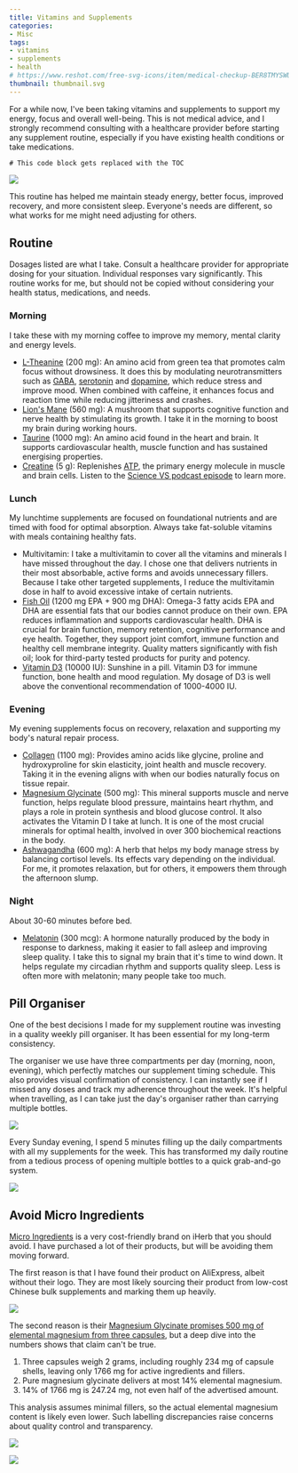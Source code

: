 ```yaml
---
title: Vitamins and Supplements
categories:
- Misc
tags:
- vitamins
- supplements
- health
# https://www.reshot.com/free-svg-icons/item/medical-checkup-BER8TMYSWU/
thumbnail: thumbnail.svg
---
```


For a while now, I've been taking vitamins and supplements to support my energy, focus and overall well-being. This is not medical advice, and I strongly recommend consulting with a healthcare provider before starting any supplement routine, especially if you have existing health conditions or take medications.

<!-- more -->

```toc
# This code block gets replaced with the TOC
```

![](supplements.jpg)

This routine has helped me maintain steady energy, better focus, improved recovery, and more consistent sleep. Everyone's needs are different, so what works for me might need adjusting for others.

## Routine

Dosages listed are what I take. Consult a healthcare provider for appropriate dosing for your situation. Individual responses vary significantly. This routine works for me, but should not be copied without considering your health status, medications, and needs.

### Morning

I take these with my morning coffee to improve my memory, mental clarity and energy levels.

- [L-Theanine](https://en.wikipedia.org/wiki/Theanine) (200 mg): An amino acid from green tea that promotes calm focus without drowsiness. It does this by modulating neurotransmitters such as [GABA](https://en.wikipedia.org/wiki/GABA), [serotonin](https://en.wikipedia.org/wiki/Serotonin) and [dopamine](https://en.wikipedia.org/wiki/Dopamine), which reduce stress and improve mood. When combined with caffeine, it enhances focus and reaction time while reducing jitteriness and crashes.
- [Lion's Mane](https://en.wikipedia.org/wiki/Hericium_erinaceus) (560 mg): A mushroom that supports cognitive function and nerve health by stimulating its growth. I take it in the morning to boost my brain during working hours.
- [Taurine](https://en.wikipedia.org/wiki/Taurine) (1000 mg): An amino acid found in the heart and brain. It supports cardiovascular health, muscle function and has sustained energising properties.
- [Creatine](https://en.wikipedia.org/wiki/Creatine) (5 g): Replenishes [ATP](https://en.wikipedia.org/wiki/Adenosine_triphosphate), the primary energy molecule in muscle and brain cells. Listen to the [Science VS podcast episode](https://open.spotify.com/episode/0tTBxK0aJwinS0GKxzIOyk) to learn more.

### Lunch

My lunchtime supplements are focused on foundational nutrients and are timed with food for optimal absorption. Always take fat-soluble vitamins with meals containing healthy fats.

- Multivitamin: I take a multivitamin to cover all the vitamins and minerals I have missed throughout the day. I chose one that delivers nutrients in their most absorbable, active forms and avoids unnecessary fillers. Because I take other targeted supplements, I reduce the multivitamin dose in half to avoid excessive intake of certain nutrients.
- [Fish Oil](https://en.wikipedia.org/wiki/Omega%E2%88%923_fatty_acid) (1200 mg EPA + 900 mg DHA): Omega-3 fatty acids EPA and DHA are essential fats that our bodies cannot produce on their own. EPA reduces inflammation and supports cardiovascular health. DHA is crucial for brain function, memory retention, cognitive performance and eye health. Together, they support joint comfort, immune function and healthy cell membrane integrity. Quality matters significantly with fish oil; look for third-party tested products for purity and potency.
- [Vitamin D3](https://en.wikipedia.org/wiki/Cholecalciferol) (10000 IU): Sunshine in a pill. Vitamin D3 for immune function, bone health and mood regulation. My dosage of D3 is well above the conventional recommendation of 1000-4000 IU.

### Evening

My evening supplements focus on recovery, relaxation and supporting my body's natural repair process.

- [Collagen](https://en.wikipedia.org/wiki/Collagen) (1100 mg): Provides amino acids like glycine, proline and hydroxyproline for skin elasticity, joint health and muscle recovery. Taking it in the evening aligns with when our bodies naturally focus on tissue repair.
- [Magnesium Glycinate](https://en.wikipedia.org/wiki/Magnesium_glycinate) (500 mg): This mineral supports muscle and nerve function, helps regulate blood pressure, maintains heart rhythm, and plays a role in protein synthesis and blood glucose control. It also activates the Vitamin D I take at lunch. It is one of the most crucial minerals for optimal health, involved in over 300 biochemical reactions in the body.
- [Ashwagandha](https://en.wikipedia.org/wiki/Withania_somnifera) (600 mg): A herb that helps my body manage stress by balancing cortisol levels. Its effects vary depending on the individual. For me, it promotes relaxation, but for others, it empowers them through the afternoon slump.

### Night

About 30-60 minutes before bed.

- [Melatonin](https://en.wikipedia.org/wiki/Melatonin) (300 mcg): A hormone naturally produced by the body in response to darkness, making it easier to fall asleep and improving sleep quality. I take this to signal my brain that it's time to wind down. It helps regulate my circadian rhythm and supports quality sleep. Less is often more with melatonin; many people take too much.

## Pill Organiser

One of the best decisions I made for my supplement routine was investing in a quality weekly pill organiser. It has been essential for my long-term consistency.

The organiser we use have three compartments per day (morning, noon, evening), which perfectly matches our supplement timing schedule. This also provides visual confirmation of consistency. I can instantly see if I missed any doses and track my adherence throughout the week. It's helpful when travelling, as I can take just the day's organiser rather than carrying multiple bottles.

![](pill-organisers.jpg)

Every Sunday evening, I spend 5 minutes filling up the daily compartments with all my supplements for the week. This has transformed my daily routine from a tedious process of opening multiple bottles to a quick grab-and-go system.

![](pill-organisers-2.jpg)

## Avoid Micro Ingredients

[Micro Ingredients](https://www.microingredients.com/) is a very cost-friendly brand on iHerb that you should avoid. I have purchased a lot of their products, but will be avoiding them moving forward.

The first reason is that I have found their product on AliExpress, albeit without their logo. They are most likely sourcing their product from low-cost Chinese bulk supplements and marking them up heavily.

![](aliexpress-fish-oil.png)

The second reason is their [Magnesium Glycinate promises 500 mg of elemental magnesium from three capsules](https://www.microingredients.com/products/magnesium-glycinate-500mg?_pos=1&_sid=fe88a27a7&_ss=r), but a deep dive into the numbers shows that claim can't be true.

1. Three capsules weigh 2 grams, including roughly 234 mg of capsule shells, leaving only 1766 mg for active ingredients and fillers.
1. Pure magnesium glycinate delivers at most 14% elemental magnesium.
1. 14% of 1766 mg is 247.24 mg, not even half of the advertised amount.

This analysis assumes minimal fillers, so the actual elemental magnesium content is likely even lower. Such labelling discrepancies raise concerns about quality control and transparency.

![](micro-ingredients-magnesium-glycinate.webp)

![](micro-ingredients-magnesium-glycinate-info.jpg)
